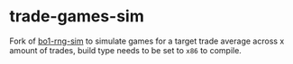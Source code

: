 # trade-games-sim
Fork of [bo1-rng-sim](https://github.com/lveez/bo1-rng-sim/) to simulate games for a target trade average across x amount of trades, build type needs to be set to `x86` to compile.
